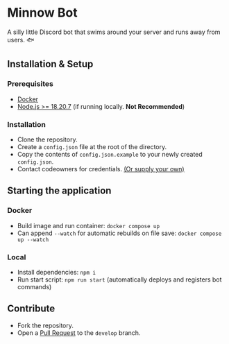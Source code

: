 # Minnow Bot

A silly little Discord bot that swims around your server and runs away from users. 🐟

## Installation & Setup

### Prerequisites

- [Docker](https://docs.docker.com/desktop/)
- [Node.js >= 18.20.7](https://nodejs.org/en/download) (if running locally. **Not Recommended**)

### Installation

- Clone the repository.
- Create a `config.json` file at the root of the directory.
- Copy the contents of `config.json.example` to your newly created `config.json`.
- Contact codeowners for credentials. [(Or supply your own)](https://discord.com/developers/docs/intro)

## Starting the application

### Docker

- Build image and run container: `docker compose up`
- Can append `--watch` for automatic rebuilds on file save: `docker compose up --watch`

### Local

- Install dependencies: `npm i`
- Run start script: `npm run start` (automatically deploys and registers bot commands)

## Contribute

- Fork the repository.
- Open a [Pull Request](https://github.com/maxh1231/minnow/pulls) to the `develop` branch.